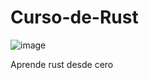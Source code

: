 # Curso-de-Rust
![image](https://github.com/user-attachments/assets/3364356d-b28d-4cdf-aaf0-1f8634c2cb03)

Aprende rust desde cero 
